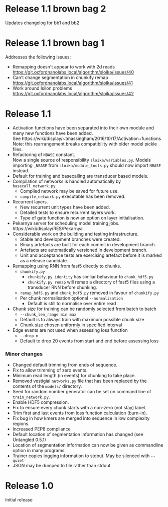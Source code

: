 Release 1.1 brown bag 2
=======================
Updates changelog for bb1 and bb2

Release 1.1 brown bag 1
=======================
Addresses the following issues:
* Remapping doesn't appear to work with 2d reads
    https://git.oxfordnanolabs.local/algorithm/sloika/issues/40
* Can't change segmentation in chunkify remap
    https://git.oxfordnanolabs.local/algorithm/sloika/issues/41
* Work around Isilon problems  
    https://git.oxfordnanolabs.local/algorithm/sloika/issues/42


Release 1.1
===========

* Activation functions have been separated into their own module and many new functions have been added.  
    See https://wiki/display/~tmassingham/2016/10/17/Activation+functions
    Note: this rearrangement breaks compatibility with older model pickle files.
* Refactoring of `NBASE` constant.  
    Now a single source of responsibility `sloika/variables.py`.
    Models importing `_NBASE` from `sloika/module_tools.py` should now import `NBASE` instead.
* Default for training and basecalling are transducer based models.
* Compilation of networks is handled automatically by `basecall_network.py`
  * Compiled network may be saved for future use.
  * `compile_network.py` executable has been removed.
* Recurrent layers.
  * New recurrent unit types have been added.
  * Detailed tests to ensure recurrent layers work.
  * Type of gate function is now an option on layer initialisation.
* Pekarnya server for scheduling model training jobs.  
    https://wiki/display/RES/Pekarnya
* Considerable work on the building and testing infrastructure.
  * Stable and development branches were created.
  * Binary artefacts are built for each commit in development branch.
  * Artefacts are automatically versioned in development branch.
  * Unit and acceptance tests are exercising artefact before it is marked as a release candidate.
* Remapping using RNN from fast5 directly to chunks.  
  * `chunkify.py`
    * `chunkify.py identity` has simliar behaviour to `chunk_hdf5.py`
    * `chunkify.py remap` will remap a directory of fast5 files using a transducer RNN before chunking.
  * `remap_hdf5.py` and `chunk_hdf5.py` removed in favour of `chunkify.py`
  * Per chunk normalisation optional `--normalisation`
    * Default is still to normalise over entire read
* Chunk size for training can be randomly selected from batch to batch
  * `--chunk_len_range min max`
  * Default is to always train with maximum possible chunk size
  * Chunk size chosen uniformly in specified interval
* Edge events are not used when assessing loss function
  * `--drop n`
  * Default to drop 20 events from start and end before assessing loss


### Minor changes

* Changed default trimming from ends of sequence.
* Fix to allow trimming of zero events.
* Minimum read length (in events) for chunking to take place.
* Removed vestigial `networks.py` file that has been replaced by the contents of the `models/` directory.
* Seed for random number generator can be set on command line of `train_network.py`.
* Enable HDF5 compression.
* Fix to ensure every chunk starts with a non-zero (not stay) label.
* Trim first and last events from loss function calculation (burn-in).
* Fix bug in how kmers are merged into sequence in low complexity regions.
* Increased PEP8 compliance
* Default location of segmentation information has changed (see Untangled 0.5.1)
* Location of segmentation information can now be given as commandline option in many programs.
* Trainer copies logging information to stdout.  May be silenced with `--quiet`
* JSON may be dumped to file rather than stdout


Release 1.0
===========
Initial release
